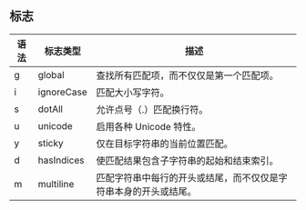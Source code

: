 ## 标志

| 语法 | 标志类型 | 描述 |
| --- | --- | --- |
| g | global | 查找所有匹配项，而不仅仅是第一个匹配项。 |
| i | ignoreCase | 匹配大小写字符。 |
| s | dotAll | 允许点号（.）匹配换行符。 |
| u | unicode | 启用各种 Unicode 特性。 |
| y | sticky | 仅在目标字符串的当前位置匹配。 |
| d | hasIndices | 使匹配结果包含子字符串的起始和结束索引。 |
| m | multiline | 匹配字符串中每行的开头或结尾，而不仅仅是字符串本身的开头或结尾。 |
